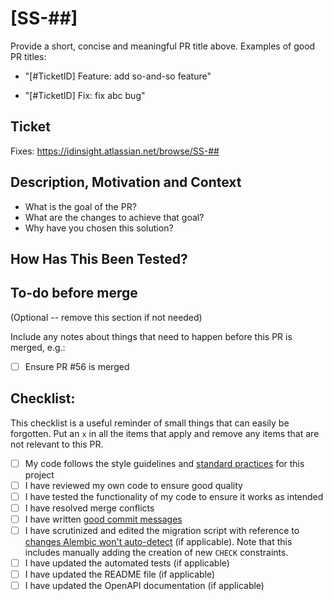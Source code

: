 # [SS-##] <PR Title>

Provide a short, concise and meaningful PR title above. Examples of good PR titles:

- "[#TicketID] Feature: add so-and-so feature"

- "[#TicketID] Fix: fix abc bug"

## Ticket

Fixes: https://idinsight.atlassian.net/browse/SS-##

## Description, Motivation and Context

- What is the goal of the PR?
- What are the changes to achieve that goal?
- Why have you chosen this solution?

## How Has This Been Tested?

## To-do before merge

(Optional -- remove this section if not needed)

Include any notes about things that need to happen before this PR is merged, e.g.:

- [ ] Ensure PR #56 is merged

## Checklist:

This checklist is a useful reminder of small things that can easily be forgotten.
Put an `x` in all the items that apply and remove any items that are not relevant to this PR.

- [ ] My code follows the style guidelines and [standard practices](https://idinsight.atlassian.net/wiki/spaces/DOD/pages/2199912628/Flask+Development+Standards) for this project
- [ ] I have reviewed my own code to ensure good quality
- [ ] I have tested the functionality of my code to ensure it works as intended
- [ ] I have resolved merge conflicts
- [ ] I have written [good commit messages][1]
- [ ] I have scrutinized and edited the migration script with reference to [changes Alembic won't auto-detect](https://alembic.sqlalchemy.org/en/latest/autogenerate.html#what-does-autogenerate-detect-and-what-does-it-not-detect) (if applicable). Note that this includes manually adding the creation of new `CHECK` constraints.
- [ ] I have updated the automated tests (if applicable)
- [ ] I have updated the README file (if applicable)
- [ ] I have updated the OpenAPI documentation (if applicable)

[1]: http://chris.beams.io/posts/git-commit/